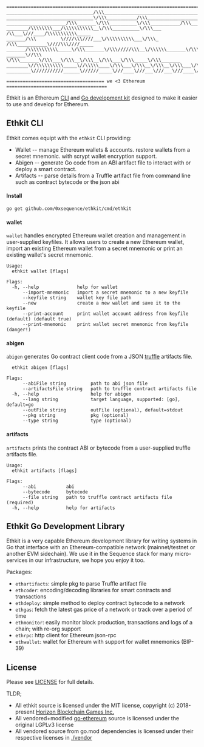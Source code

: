```
=========================================================================================
________________________________/\\\_____________________________________________________ 
________________________________\/\\\___________/\\\_____________________________________ 
______________________/\\\_______\/\\\__________\/\\\___________/\\\______/\\\___________ 
________/\\\\\\\\___/\\\\\\\\\\\__\/\\\__________\/\\\___ /\\___\///____/\\\\\\\\\\\_____ 
_______/\\\         \////\\\////___\/\\\\\\\\\\___\/\\\_ /\\\___________\////\\\////_____ 
_______/\\\\\\\\\\\_____\/\\\_______\/\\\/////\\\__\/\\\\\\_______\/\\\_____\/\\\________ 
_______\//\\\            \/\\\_______\/\\\___\/\\\__\/\\\__\/\\\___\/\\\_____\/\\\_______
________\//\\\\\\\\\\_____\//\\\\\____\/\\\___\/\\\__\/\\\__\/\\\___\/\\\_____\//\\\\\___ 
_________\///////////______\//////_____\///____\///___\///___\///____\///______\/////____

==================================== we <3 Ethereum =====================================
```

Ethkit is an Ethereum [CLI](#ethkit-cli) and [Go development kit](#ethkit-go-development-library)
designed to make it easier to use and develop for Ethereum.


## Ethkit CLI

Ethkit comes equipt with the `ethkit` CLI providing:
  * Wallet -- manage Ethereum wallets & accounts. restore wallets from a secret mnemonic.
    with scrypt wallet encryption support.
  * Abigen -- generate Go code from an ABI artifact file to interact with or deploy a smart
    contract.
  * Artifacts -- parse details from a Truffle artifact file from command line such as contract
    bytecode or the json abi


#### Install

```go get github.com/0xsequence/ethkit/cmd/ethkit```

#### wallet
```wallet``` handles encrypted Ethereum wallet creation and management in user-supplied keyfiles.
It allows users to create a new Ethereum wallet, import an existing Ethereum wallet from a secret
mnemonic or print an existing wallet's secret mnemonic.

```
Usage:
  ethkit wallet [flags]

Flags:
  -h, --help              help for wallet
      --import-mnemonic   import a secret mnemonic to a new keyfile
      --keyfile string    wallet key file path
      --new               create a new wallet and save it to the keyfile
      --print-account     print wallet account address from keyfile (default) (default true)
      --print-mnemonic    print wallet secret mnemonic from keyfile (danger!)
```


#### abigen
```abigen``` generates Go contract client code from a JSON [truffle](https://www.trufflesuite.com/)
artifacts file.

```Usage:
  ethkit abigen [flags]

Flags:
      --abiFile string         path to abi json file
      --artifactsFile string   path to truffle contract artifacts file
  -h, --help                   help for abigen
      --lang string            target language, supported: [go], default=go
      --outFile string         outFile (optional), default=stdout
      --pkg string             pkg (optional)
      --type string            type (optional)
```

#### artifacts
```artifacts``` prints the contract ABI or bytecode from a user-supplied truffle artifacts file.

```
Usage:
  ethkit artifacts [flags]

Flags:
      --abi           abi
      --bytecode      bytecode
      --file string   path to truffle contract artifacts file (required)
  -h, --help          help for artifacts
```


## Ethkit Go Development Library

Ethkit is a very capable Ethereum development library for writing systems in Go that
interface with an Ethereum-compatible network (mainnet/testnet or another EVM sidechain).
We use it in the Sequence stack for many micro-services in our infrastructure,
we hope you enjoy it too.

Packages:

* `ethartifacts`: simple pkg to parse Truffle artifact file
* `ethcoder`: encoding/decoding libraries for smart contracts and transactions
* `ethdeploy`: simple method to deploy contract bytecode to a network
* `ethgas`: fetch the latest gas price of a network or track over a period of time
* `ethmonitor`: easily monitor block production, transactions and logs of a chain; with re-org support
* `ethrpc`: http client for Ethereum json-rpc
* `ethwallet`: wallet for Ethereum with support for wallet mnemonics (BIP-39)


## License

Please see [LICENSE](./LICENSE) for full details.

TLDR;

* All ethkit source is licensed under the MIT license, copyright (c) 2018-present [Horizon Blockchain Games Inc.](https://horizon.io)
* All vendored+modified [go-ethereum](./go-ethereum) source is licensed under the original LGPLv3 license
* All vendored source from go.mod dependencies is licensed under their respective licenses in [./vendor](./vendor) 


[GoDoc]: https://pkg.go.dev/github.com/0xsequence/ethkit
[GoDoc Widget]: https://godoc.org/github.com/0xsequence/ethkit?status.svg
